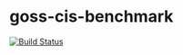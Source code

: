 goss-cis-benchmark
===

[![Build Status](https://travis-ci.org/NeowayLabs/goss-cis-benchmark.svg?branch=master)](https://travis-ci.org/NeowayLabs/goss-cis-benchmark)
